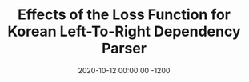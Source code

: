 ---
title:          "Effects of the Loss Function for Korean Left-To-Right Dependency Parser"
date:           2020-10-12 00:00:00 -1200
selected:       false
pub:            "HCLT"
pub_date:       "2020"
authors:
- Jinu Lee
- Maengsik Choi
- Chunghee Lee
- Yeonsoo Lee
links:
  Paper: https://koreascience.kr/article/CFKO202030060889868.pdf
---